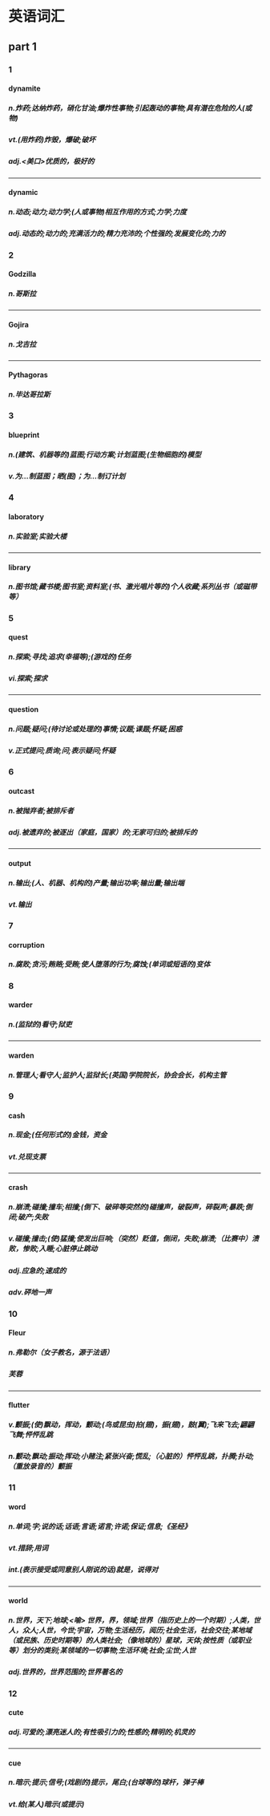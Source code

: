 # 英语词汇

## part 1

### 1
#### dynamite
##### n.炸药;达纳炸药，硝化甘油;爆炸性事物;引起轰动的事物;具有潜在危险的人(或物)
##### vt.(用炸药)炸毁，爆破;破坏
##### adj.<美口>优质的，极好的

---
#### dynamic
##### n.动态;动力;动力学;(人或事物)相互作用的方式;力学;力度
##### adj.动态的;动力的;充满活力的;精力充沛的;个性强的;发展变化的;力的

### 2
#### Godzilla
##### n.哥斯拉

---
#### Gojira
##### n.戈吉拉

---
#### Pythagoras
##### n.毕达哥拉斯

### 3
#### blueprint
##### n.(建筑、机器等的)蓝图;行动方案;计划蓝图;(生物细胞的)模型
##### v.为…制蓝图；晒(图)；为…制订计划

### 4
#### laboratory
##### n.实验室;实验大楼

---
#### library
##### n.图书馆;藏书楼;图书室;资料室;(书、激光唱片等的)个人收藏;系列丛书（或磁带等）

### 5
#### quest
##### n.探索;寻找;追求(幸福等);(游戏的)任务
##### vi.探索;探求

---
#### question
##### n.问题;疑问;(待讨论或处理的)事情;议题;课题;怀疑;困惑
##### v.正式提问;质询;问;表示疑问;怀疑

### 6
#### outcast
##### n.被抛弃者;被排斥者
##### adj.被遗弃的;被逐出（家庭，国家）的;无家可归的;被排斥的

---
#### output
##### n.输出;(人、机器、机构的)产量;输出功率;输出量;输出端
##### vt.输出

### 7
#### corruption
##### n.腐败;贪污;贿赂;受贿;使人堕落的行为;腐蚀;(单词或短语的)变体

### 8
#### warder
##### n.(监狱的)看守;狱吏

---
#### warden
##### n.管理人;看守人;监护人;监狱长;(英国)学院院长，协会会长，机构主管

### 9
#### cash
##### n.现金;(任何形式的)金钱，资金
##### vt.兑现支票

---
#### crash
##### n.崩溃;碰撞;撞车;相撞;(倒下、破碎等突然的)碰撞声，破裂声，碎裂声;暴跌;倒闭;破产;失败
##### v.碰撞;撞击;(使)猛撞;使发出巨响;（突然）贬值，倒闭，失败;崩溃;（比赛中）溃败，惨败;入睡;心脏停止跳动
##### adj.应急的;速成的
##### adv.砰地一声

### 10
#### Fleur
##### n.弗勒尔（女子教名，源于法语）
##### 芙蓉

---
#### flutter
##### v.颤振;(使)飘动，挥动，颤动;(鸟或昆虫)拍(翅)，振(翅)，鼓(翼);飞来飞去;翩翩飞舞;怦怦乱跳
##### n.颤动;飘动;振动;挥动;小赌注;紧张兴奋;慌乱;（心脏的）怦怦乱跳，扑腾;扑动;（重放录音的）颤振

### 11
#### word
##### n.单词;字;说的话;话语;言语;诺言;许诺;保证;信息;《圣经》
##### vt.措辞;用词
##### int.(表示接受或同意别人刚说的话)就是，说得对

---
#### world
##### n.世界，天下;地球;<喻> 世界，界，领域;世界（指历史上的一个时期）;人类，世人，众人;人世，今世;宇宙，万物;生活经历，阅历;社会生活，社会交往;某地域（或民族、历史时期等）的人类社会;（像地球的）星球，天体;按性质（或职业等）划分的类别;某领域的一切事物;生活环境;社会;尘世;人世
##### adj.世界的，世界范围的;世界著名的

### 12
#### cute
##### adj.可爱的;漂亮迷人的;有性吸引力的;性感的;精明的;机灵的

---
#### cue
##### n.暗示;提示;信号;(戏剧的)提示，尾白;(台球等的)球杆，弹子棒
##### vt.给(某人)暗示(或提示)